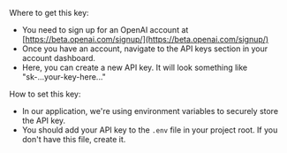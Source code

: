 Where to get this key:

- You need to sign up for an OpenAI account at [https://beta.openai.com/signup/](https://beta.openai.com/signup/)
- Once you have an account, navigate to the API keys section in your account dashboard.
- Here, you can create a new API key. It will look something like "sk-...your-key-here..."



How to set this key:

- In our application, we're using environment variables to securely store the API key.
- You should add your API key to the `.env` file in your project root. If you don't have this file, create it.
